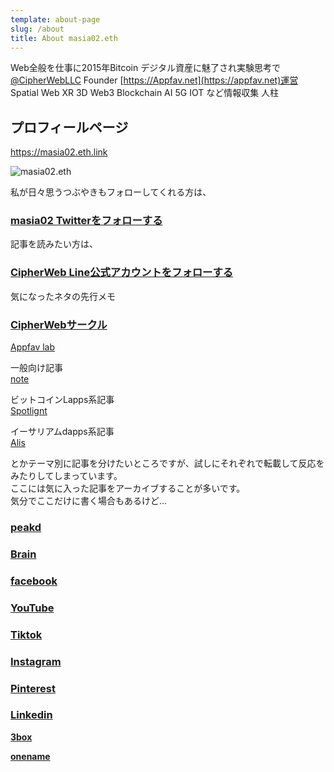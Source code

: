 ```yaml
---
template: about-page
slug: /about
title: About masia02.eth
---
```

Web全般を仕事に2015年Bitcoin デジタル資産に魅了され実験思考で [@CipherWebLLC](https://twitter.com/CipherWebLLC) Founder [https://Appfav.net](https://appfav.net)運営 Spatial Web XR 3D Web3 Blockchain AI 5G IOT など情報収集 人柱 

## プロフィールページ

<https://masia02.eth.link>

![masia02.eth](/assets/aa_unsrzlvsf.jpg "masia02.eth")

私が日々思うつぶやきもフォローしてくれる方は、

### **[masia02 Twitterをフォローする](https://twitter.com/masia02)**

記事を読みたい方は、

### [CipherWeb Line公式アカウントをフォローする](https://lin.ee/C11BGoW)

気になったネタの先行メモ

### [CipherWebサークル](https://note.com/masia02/circle)

[Appfav lab](https://discord.gg/y42Z8A)

一般向け記事\
[note](https://note.com/masia02) 

ビットコインLapps系記事\
[Spotlignt](https://spotlight.soy/mypage?user_id=122)

イーサリアムdapps系記事\
[Alis](https://alis.to/users/masia02)

とかテーマ別に記事を分けたいところですが、試しにそれぞれで転載して反応をみたりしてしまっています。\
ここには気に入った記事をアーカイブすることが多いです。\
気分でここだけに書く場合もあるけど…

### [peakd](https://peakd.com/@masia02)

### [Brain](https://brain-market.com/u/masia02)

### [facebook](https://www.facebook.com/masia02)

### [YouTube](https://www.youtube.com/user/masia02)

### [Tiktok](https://www.tiktok.com/@masia02)

### [Instagram](https://www.instagram.com/masia02/)

### [Pinterest](https://www.pinterest.jp/masia02/)[](https://www.pinterest.jp/masia02/)

### [Linkedin](https://www.linkedin.com/in/masia02/)

**[3box](https://3box.io/0x4D859268820330cCBF721Dc263C3F516F4971B3B/wall)**

**[onename](https://onename.com/masia02)**